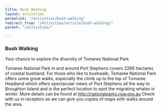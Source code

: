 ```yaml
---
title: Bush Walking
layout: activities
permalink: "/activities/bush-walking"
redirect_from: "/Activities/article/bush-walking/"
parent: "/activities/"

---
```

### Bush Walking

Your chance to explore the diversity of Tomaree National Park

Tomaree National Park in and around Port Stephens covers 2266 hectares of coastal bushland.
For those who like to bushwalk, Tomaree National Park offers some great walks, especially the climb up to the top of Tomaree Headland which offers spectacular views of Port Stephens all the way to Broughton Island and is the perfect location to spot the migrating whales in winter.
More details can be found at http://nationalparks.nsw.gov.au Check with us in reception as we can give you copies of maps with walks around the area.